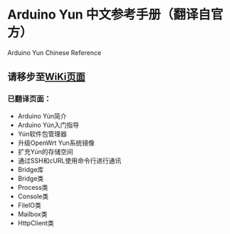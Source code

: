 # Arduino Yun 中文参考手册（翻译自官方）
Arduino Yun Chinese Reference
## 请移步至[WiKi页面](https://github.com/ZuChen93/Arduino-Yun-Reference-CN/wiki)

### 已翻译页面：
- Arduino Yún简介  
- Arduino Yún入门指导  
- Yún软件包管理器  
- 升级OpenWrt Yun系统镜像  
- 扩充Yún的存储空间  
- 通过SSH和cURL使用命令行进行通讯  
- Bridge库  
- Bridge类  
- Process类  
- Console类  
- FileIO类
- Mailbox类
- HttpClient类